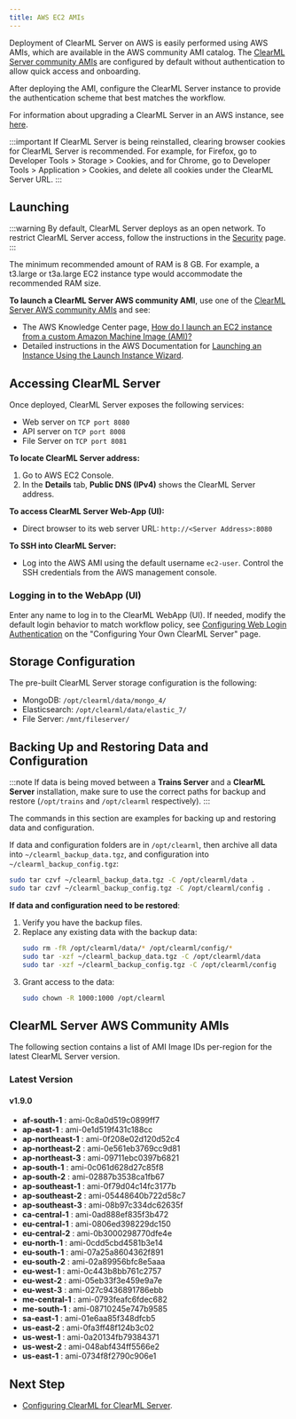```yaml
---
title: AWS EC2 AMIs
---
```


Deployment of ClearML Server on AWS is easily performed using AWS AMIs, which are available in the AWS community AMI catalog.
The [ClearML Server community AMIs](#clearml-server-aws-community-amis) are configured by default without authentication
to allow quick access and onboarding.

After deploying the AMI, configure the ClearML Server instance to provide the authentication scheme that 
best matches the workflow.

For information about upgrading a ClearML Server in an AWS instance, see [here](upgrade_server_aws_ec2_ami.md).

:::important
If ClearML Server is being reinstalled, clearing browser cookies for ClearML Server is recommended. For example, 
for Firefox, go to Developer Tools > Storage > Cookies, and for Chrome, go to Developer Tools > Application > Cookies,
and delete all cookies under the ClearML Server URL.
:::

## Launching

:::warning
By default, ClearML Server deploys as an open network. To restrict ClearML Server access, follow the instructions 
in the [Security](clearml_server_security.md) page.
:::

The minimum recommended amount of RAM is 8 GB. For example, a t3.large or t3a.large EC2 instance type would accommodate the recommended RAM size.

**To launch a ClearML Server AWS community AMI**, use one of the [ClearML Server AWS community AMIs](#clearml-server-aws-community-amis) 
and see:

* The AWS Knowledge Center page, [How do I launch an EC2 instance from a custom Amazon Machine Image (AMI)?](https://aws.amazon.com/premiumsupport/knowledge-center/launch-instance-custom-ami/)
* Detailed instructions in the AWS Documentation for [Launching an Instance Using the Launch Instance Wizard](https://docs.aws.amazon.com/AWSEC2/latest/UserGuide/launching-instance.html).

## Accessing ClearML Server

Once deployed, ClearML Server exposes the following services:

* Web server on `TCP port 8080`
* API server on `TCP port 8008`
* File Server on `TCP port 8081`

**To locate ClearML Server address:**

1. Go to AWS EC2 Console.
1. In the **Details** tab, **Public DNS (IPv4)** shows the ClearML Server address.

**To access ClearML Server Web-App (UI):**

* Direct browser to its web server URL: `http://<Server Address>:8080`

**To SSH into ClearML Server:**

* Log into the AWS AMI using the default username `ec2-user`. Control the SSH credentials from the AWS management console.

### Logging in to the WebApp (UI)

Enter any name to log in to the ClearML WebApp (UI). If needed, modify the default login behavior to match workflow policy, 
see [Configuring Web Login Authentication](clearml_server_config.md#web-login-authentication) 
on the "Configuring Your Own ClearML Server" page.

## Storage Configuration

The pre-built ClearML Server storage configuration is the following:

* MongoDB: `/opt/clearml/data/mongo_4/`
* Elasticsearch: `/opt/clearml/data/elastic_7/`
* File Server: `/mnt/fileserver/`


## Backing Up and Restoring Data and Configuration

:::note
If data is being moved between a **Trains Server** and a **ClearML Server** installation, make sure to use the correct paths 
for backup and restore (`/opt/trains` and `/opt/clearml` respectively).
:::

The commands in this section are examples for backing up and restoring data and configuration.

If data and configuration folders are in `/opt/clearml`, then archive all data into `~/clearml_backup_data.tgz`, and 
configuration into `~/clearml_backup_config.tgz`:

```bash
sudo tar czvf ~/clearml_backup_data.tgz -C /opt/clearml/data .
sudo tar czvf ~/clearml_backup_config.tgz -C /opt/clearml/config .
```

**If data and configuration need to be restored**:

1. Verify you have the backup files.
1. Replace any existing data with the backup data:
   ```bash
   sudo rm -fR /opt/clearml/data/* /opt/clearml/config/*
   sudo tar -xzf ~/clearml_backup_data.tgz -C /opt/clearml/data
   sudo tar -xzf ~/clearml_backup_config.tgz -C /opt/clearml/config
   ```
1. Grant access to the data:
   ```bash
   sudo chown -R 1000:1000 /opt/clearml
   ```
        

## ClearML Server AWS Community AMIs

The following section contains a list of AMI Image IDs per-region for the latest ClearML Server version.



### Latest Version

#### v1.9.0

* **af-south-1** : ami-0c8a0d519c0899ff7 
* **ap-east-1** : ami-0e1d519f431c188cc 
* **ap-northeast-1** : ami-0f208e02d120d52c4 
* **ap-northeast-2** : ami-0e561eb3769cc9d81 
* **ap-northeast-3** : ami-09711ebc0397b6821 
* **ap-south-1** : ami-0c061d628d27c85f8 
* **ap-south-2** : ami-02887b3538ca1fb67 
* **ap-southeast-1** : ami-0f79d04c14fc3177b 
* **ap-southeast-2** : ami-05448640b722d58c7 
* **ap-southeast-3** : ami-08b97c334dc62635f 
* **ca-central-1** : ami-0ad888ef835f3b472 
* **eu-central-1** : ami-0806ed398229dc150 
* **eu-central-2** : ami-0b3000298770dfe4e 
* **eu-north-1** : ami-0cdd5cbd4581b3e14 
* **eu-south-1** : ami-07a25a8604362f891 
* **eu-south-2** : ami-02a89956bfc8e5aaa 
* **eu-west-1** : ami-0c443b8bb761c2757 
* **eu-west-2** : ami-05eb33f3e459e9a7e 
* **eu-west-3** : ami-027c9436891786ebb 
* **me-central-1** : ami-0793feafc6fdec682 
* **me-south-1** : ami-08710245e747b9585 
* **sa-east-1** : ami-01e6aa85f348dfcb5 
* **us-east-2** : ami-0fa3ff48f124b3c02 
* **us-west-1** : ami-0a20134fb79384371 
* **us-west-2** : ami-048abf434ff5566e2 
* **us-east-1** : ami-0734f8f2790c906e1 

## Next Step

* [Configuring ClearML for ClearML Server](clearml_config_for_clearml_server.md).
